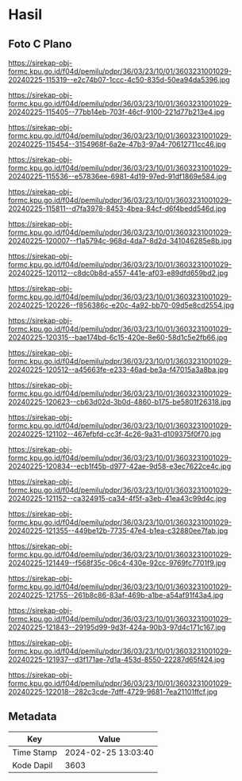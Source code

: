 # Hasil

## Foto C Plano

https://sirekap-obj-formc.kpu.go.id/f04d/pemilu/pdpr/36/03/23/10/01/3603231001029-20240225-115319--e2c74b07-1ccc-4c50-835d-50ea94da5396.jpg

https://sirekap-obj-formc.kpu.go.id/f04d/pemilu/pdpr/36/03/23/10/01/3603231001029-20240225-115405--77bb14eb-703f-46cf-9100-221d77b213e4.jpg

https://sirekap-obj-formc.kpu.go.id/f04d/pemilu/pdpr/36/03/23/10/01/3603231001029-20240225-115454--3154968f-6a2e-47b3-97a4-70612711cc46.jpg

https://sirekap-obj-formc.kpu.go.id/f04d/pemilu/pdpr/36/03/23/10/01/3603231001029-20240225-115536--e57836ee-6981-4d19-97ed-91df1869e584.jpg

https://sirekap-obj-formc.kpu.go.id/f04d/pemilu/pdpr/36/03/23/10/01/3603231001029-20240225-115811--d7fa3978-8453-4bea-84cf-d6f4bedd546d.jpg

https://sirekap-obj-formc.kpu.go.id/f04d/pemilu/pdpr/36/03/23/10/01/3603231001029-20240225-120007--f1a5794c-968d-4da7-8d2d-341046285e8b.jpg

https://sirekap-obj-formc.kpu.go.id/f04d/pemilu/pdpr/36/03/23/10/01/3603231001029-20240225-120112--c8dc0b8d-a557-441e-af03-e89dfd659bd2.jpg

https://sirekap-obj-formc.kpu.go.id/f04d/pemilu/pdpr/36/03/23/10/01/3603231001029-20240225-120226--f856386c-e20c-4a92-bb70-09d5e8cd2554.jpg

https://sirekap-obj-formc.kpu.go.id/f04d/pemilu/pdpr/36/03/23/10/01/3603231001029-20240225-120315--bae174bd-6c15-420e-8e60-58d1c5e2fb66.jpg

https://sirekap-obj-formc.kpu.go.id/f04d/pemilu/pdpr/36/03/23/10/01/3603231001029-20240225-120512--a45663fe-e233-46ad-be3a-f47015a3a8ba.jpg

https://sirekap-obj-formc.kpu.go.id/f04d/pemilu/pdpr/36/03/23/10/01/3603231001029-20240225-120623--cb63d02d-3b0d-4860-b175-be5801f26318.jpg

https://sirekap-obj-formc.kpu.go.id/f04d/pemilu/pdpr/36/03/23/10/01/3603231001029-20240225-121102--467efbfd-cc3f-4c26-9a31-d109375f0f70.jpg

https://sirekap-obj-formc.kpu.go.id/f04d/pemilu/pdpr/36/03/23/10/01/3603231001029-20240225-120834--ecb1f45b-d977-42ae-9d58-e3ec7622ce4c.jpg

https://sirekap-obj-formc.kpu.go.id/f04d/pemilu/pdpr/36/03/23/10/01/3603231001029-20240225-121152--ca324915-ca34-4f5f-a3eb-41ea43c99d4c.jpg

https://sirekap-obj-formc.kpu.go.id/f04d/pemilu/pdpr/36/03/23/10/01/3603231001029-20240225-121355--449be12b-7735-47e4-b1ea-c32880ee7fab.jpg

https://sirekap-obj-formc.kpu.go.id/f04d/pemilu/pdpr/36/03/23/10/01/3603231001029-20240225-121449--f568f35c-06c4-430e-92cc-9769fc7701f9.jpg

https://sirekap-obj-formc.kpu.go.id/f04d/pemilu/pdpr/36/03/23/10/01/3603231001029-20240225-121755--261b8c86-83af-469b-a1be-a54af91f43a4.jpg

https://sirekap-obj-formc.kpu.go.id/f04d/pemilu/pdpr/36/03/23/10/01/3603231001029-20240225-121843--29195d99-9d3f-424a-90b3-97d4c171c167.jpg

https://sirekap-obj-formc.kpu.go.id/f04d/pemilu/pdpr/36/03/23/10/01/3603231001029-20240225-121937--d3f171ae-7d1a-453d-8550-22287d65f424.jpg

https://sirekap-obj-formc.kpu.go.id/f04d/pemilu/pdpr/36/03/23/10/01/3603231001029-20240225-122018--282c3cde-7dff-4729-9681-7ea21101ffcf.jpg


## Metadata

| Key        | Value               |
| ---------- | ------------------- |
| Time Stamp | 2024-02-25 13:03:40 |
| Kode Dapil | 3603                |



